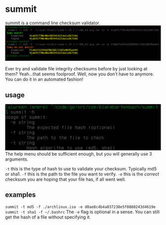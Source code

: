 # summit
summit is a command line checksum validator.
![summmit](summit.png "Picture of summit in action")

Ever try and validate file integrity checksums before by just looking at them?  Yeah...that seems foolproof.  Well, now you don't have to anymore.  You can do it in an automated fashion!

## usage
![help](help.png "Help menu")
The help menu should be sufficient enough, but you will generally use 3 arguments.

`-t` this is the type of hash to use to validate your checksum.  Typically md5 or sha1.
`-f` this is the path to the file you want to verify.
`-e` this is the *correct* checksum you are hoping that your file has, if all went well.

## examples
`summit -t md5 -f ./archlinux.iso -e d0ae8c4b4a037238e5f0880243d4619e`
`summit -t sha1 -f ~/.bashrc`
The `-e` flag is optional in a sense.  You can still get the hash of a file without specifying it.
